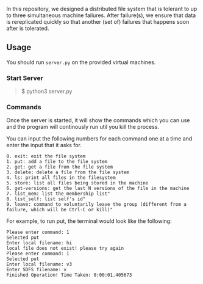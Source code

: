 In this repository, we designed a distributed file system that is tolerant to up to three simultaneous machine failures. After failure(s), we ensure that data is rereplicated quickly so that another (set of) failures that happens soon after is tolerated.

## Usage
You should run ```server.py``` on the provided virtual machines.
### Start Server
> $ python3 server.py

### Commands
Once the server is started, it will show the commands which you can use and the program will continously run util you kill the process.

You can input the following numbers for each command one at a time and enter the input that it asks for.

    0. exit: exit the file system
    1. put: add a file to the file system
    2. get: get a file from the file system
    3. delete: delete a file from the file system
    4. ls: print all files in the filesystem
    5. store: list all files being stored in the machine
    6. get-versions: get the last N versions of the file in the machine
    7. list_mem: list the membership list"
    8. list_self: list self's id"
    9. leave: command to voluntarily leave the group (different from a failure, which will be Ctrl-C or kill)"

For example, to run put, the terminal would look like the following:

    Please enter command: 1
    Selected put
    Enter local filename: hi
    local file does not exist! please try again
    Please enter command: 1 
    Selected put
    Enter local filename: v3
    Enter SDFS filename: v
    Finished Operation! Time Taken: 0:00:01.405673
